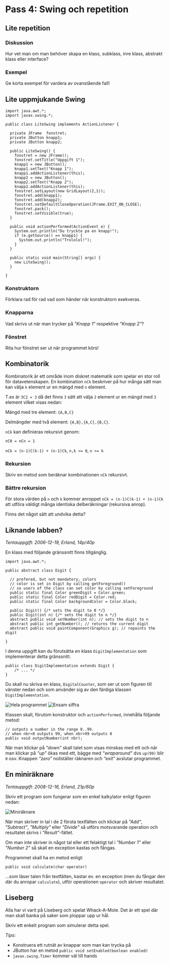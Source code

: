 Pass 4: Swing och repetition
============================

Lite repetition
---------------

### Diskussion

Hur vet man om man behöver skapa en klass, subklass, inre klass, abstrakt klass eller interface? 

### Exempel

Ge korta exempel för vardera av ovanstående fall!

Lite uppmjukande Swing
----------------------

    import java.awt.*;
    import javax.swing.*;

    public class LiteSwing implements ActionListener {

      private JFrame  fonstret;
      private JButton knapp1;
      private JButton knapp2;

      public LiteSwing() {
        fonstret = new JFrame();
        fonstret.setTitle("Uppgift 1");
        knapp1 = new JButton();
        knapp1.setText("Knapp 1");
        knapp1.addActionListener(this);
        knapp2 = new JButton();
        knapp2.setText("Knapp 2");
        knapp2.addActionListener(this);
        fonstret.setLayout(new GridLayout(2,1));
        fonstret.add(knapp1);
        fonstret.add(knapp2);
        fonstret.setDefaultCloseOperation(JFrame.EXIT_ON_CLOSE);
        fonstret.pack();
        fonstret.setVisible(true);
      }

      public void actionPerformed(ActionEvent e) {
        System.out.println("Du tryckte pa en knapp!");
        if (e.getSource() == knapp1) {
          System.out.println("Trololol!");
        }
      }

      public static void main(String[] args) {
        new LiteSwing();
      }

    }

### Konstruktorn
    
Förklara rad för rad vad som händer när konstruktorn exekveras.
	
### Knapparna
    
Vad skrivs ut när man trycker på *"Knapp 1"* respektive *"Knapp 2"*?
	
### Fönstret 

Rita hur fönstret ser ut när programmet körs!
	
Kombinatorik
------------

Kombinatorik är ett område inom diskret matematik som spelar en stor roll för datavetenskapen. En kombination `nCk` beskriver på hur många sätt man kan välja `k` element ur en mängd med `n` element.

T.ex är `3C2 = 3` då det finns `3` sätt att välja `2` element ur en mängd med `3` element vilket visas nedan:
	
Mängd med tre element: `{A,B,C}`

Delmängder med två element: `{A,B},{A,C},{B,C}`.

`nCk` kan definieras rekursivt genom:

`nC0 = nCn = 1`

`nCk = (n-1)C(k-1) + (n-1)Ck`, `n,k >= 0`, `n >= k`

### Rekursion

Skriv en metod som beräknar kombinationen `nCk` rekursivt.

### Bättre rekursion
	
För stora värden på `n` och `k` kommer anroppet `nCk = (n-1)C(k-1) + (n-1)Ck` att utföra väldigt många identiska delberäkningar (rekursiva anrop).  

Finns det något sätt att undvika detta?

Liknande labben?
----------------
*Tentauppgift: 2006-12-19, Erland, 14p/40p*

En klass med följande gränssnitt finns tillgänglig.

    import java.awt.*;

    public abstract class Digit {

      // prefered, but not mandatory, colors
      // color is set in Digit by calling getForeground()
      // so users of the class can set color by calling setForeground
      public static final Color greenDigit = Color.green;
      public static final Color redDigit = Color.red;
      public static final Color backgroundColor = Color.black;

      public Digit() {/* sets the digit to 0 */}
      public Digit(int n) {/* sets the digit to n */}
      abstract public void setNumber(int n); // sets the digit to n
      abstract public int getNumber(); // returns the current digit
      abstract public void paintComponent(Graphics g); // repaints the digit

    }

I denna uppgift kan du förutsätta en klass `DigitImplementation` som implementerar detta gränssnitt.

    public class DigitImplementation extends Digit {
        /* ... */
    }

Du skall nu skriva en klass, `DigitalCounter`, som ser ut som figuren till vänster nedan och som använder sig av den färdiga klassen `DigitImplementation`.

![Hela programmet](tentadigit2.png) ![Ensam siffra](tentadigit.png) 

Klassen skall, förutom konstruktor och `actionPerformed`, innehålla följande metod:

    // outputs a number in the range 0..99.
    // when nbr<0 outputs 99, when nbr>99 outputs 0
    public void outputNumber(int nbr);

När man klickar på *"down"* skall talet som visas minskas med ett och när man klickar på *“up”* ökas med ett, bägge med *“wraparound”* dvs `up(99)` blir `0` osv. Knappen *“zero”* nollställer räknaren och *“exit”* avslutar programmet.

En miniräknare
--------------
*Tentauppgift: 2008-12-16, Erland, 21p/60p*

Skriv ett program som fungerar som en enkel kalkylator enligt figuren nedan:

![Miniräknare](tentacounter.png)

När man skriver in tal i de 2 första textfälten och klickar på *"Add"*, *"Subtract"*, *"Multiply"* eller *"Divide"* så utförs motsvarande operation och resultatet skrivs i *"Result"*-fältet. 

Om man inte skriver in något tal eller ett felaktigt tal i *"Number 1"* eller *"Number 2"* så skall en exception kastas och fångas. 

Programmet skall ha en metod enligt:

    public void calculate(char operator) 
    
...som läser talen från textfälten, kastar ev. en exception (men du fångar den där du anropar `calculate`), utför operationen `operator` och skriver resultatet.

Liseberg
--------

Alla har vi varit på Liseberg och spelat Whack-A-Mole. Det är ett spel där man skall banka på saker som ploppar upp ur hål. 

Skriv ett enkelt program som simulerar detta spel.

*Tips:*

+ Konstruera ett rutnät av knappar som man kan trycka på
+ JButton har en metod `public void setEnabled(boolean enabled)`
+ `javax.swing.Timer` kommer väl till hands
